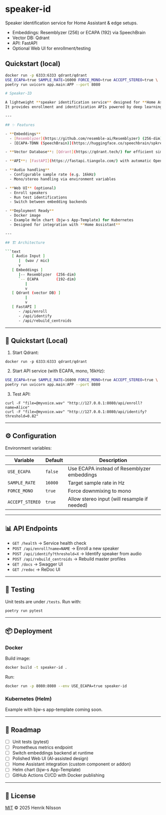 # speaker-id

Speaker identification service for Home Assistant & edge setups.
- Embeddings: Resemblyzer (256) or ECAPA (192) via SpeechBrain
- Vector DB: Qdrant
- API: FastAPI
- Optional Web UI for enrollment/testing

## Quickstart (local)
```bash
docker run -p 6333:6333 qdrant/qdrant
USE_ECAPA=true SAMPLE_RATE=16000 FORCE_MONO=true ACCEPT_STEREO=true \
poetry run uvicorn app.main:APP --port 8080

# Speaker-ID

A lightweight **speaker identification service** designed for **Home Assistant** and **edge deployments**.
It provides enrollment and identification APIs powered by deep learning embeddings and a vector database.

---

## ✨ Features

- **Embeddings**
  - [Resemblyzer](https://github.com/resemble-ai/Resemblyzer) (256-dim)
  - [ECAPA-TDNN (SpeechBrain)](https://huggingface.co/speechbrain/spkrec-ecapa-voxceleb) (192-dim)

- **Vector Database**: [Qdrant](https://qdrant.tech/) for efficient similarity search

- **API**: [FastAPI](https://fastapi.tiangolo.com/) with automatic OpenAPI/Swagger docs

- **Audio handling**
  - Configurable sample rate (e.g. 16kHz)
  - Mono/stereo handling via environment variables

- **Web UI** (optional)
  - Enroll speakers
  - Run test identifications
  - Switch between embedding backends

- **Deployment Ready**
  - Docker image
  - Example Helm chart (bjw-s App-Template) for Kubernetes
  - Designed for integration with **Home Assistant**

---

## 🏗️ Architecture

```text
   [ Audio Input ]
      |  (wav / mic)
      v
   [ Embeddings ]
      |-- Resemblyzer  (256-dim)
      `-- ECAPA        (192-dim)
         |
         v
   [ Qdrant (vector DB) ]
         |
         v
   [ FastAPI ]
      - /api/enroll
      - /api/identify
      - /api/rebuild_centroids
```

---

## 🚀 Quickstart (Local)

1. Start Qdrant:

```shell
docker run -p 6333:6333 qdrant/qdrant
```

2. Start API service (with ECAPA, mono, 16kHz):
```bash
USE_ECAPA=true SAMPLE_RATE=16000 FORCE_MONO=true ACCEPT_STEREO=true \
poetry run uvicorn app.main:APP --port 8080
```

3. Test API:

```shell
curl -F "file=@myvoice.wav" "http://127.0.0.1:8080/api/enroll?name=Alice"
curl -F "file=@myvoice.wav" "http://127.0.0.1:8080/api/identify?threshold=0.82"
```

---

## ⚙️ Configuration

Environment variables:

| Variable       | Default  | Description                                  |
|----------------|----------|----------------------------------------------|
| `USE_ECAPA`    | `false`  | Use ECAPA instead of Resemblyzer embeddings |
| `SAMPLE_RATE`  | `16000`  | Target sample rate in Hz                     |
| `FORCE_MONO`   | `true`   | Force downmixing to mono                     |
| `ACCEPT_STEREO`| `true`   | Allow stereo input (will resample if needed) |

---

## 📊 API Endpoints

- `GET /health` → Service health check
- `POST /api/enroll?name=NAME` → Enroll a new speaker
- `POST /api/identify?threshold=X` → Identify speaker from audio
- `POST /api/rebuild_centroids` → Rebuild master profiles
- `GET /docs` → Swagger UI
- `GET /redoc` → ReDoc UI

---

## 🧪 Testing

Unit tests are under `/tests`. Run with:

```shell
poetry run pytest
```

---

## 📦 Deployment

### Docker
Build image:
```bash
docker build -t speaker-id .
```

Run:
```bash
docker run -p 8080:8080 --env USE_ECAPA=true speaker-id
```

### Kubernetes (Helm)
Example with bjw-s app-template coming soon.

---

## 📖 Roadmap

- [ ] Unit tests (pytest)
- [ ] Prometheus metrics endpoint
- [ ] Switch embeddings backend at runtime
- [ ] Polished Web UI (AI-assisted design)
- [ ] Home Assistant integration (custom component or addon)
- [ ] Helm chart (bjw-s App-Template)
- [ ] GitHub Actions CI/CD with Docker publishing

---

## 📜 License

[MIT](LICENSE) © 2025 Henrik Nilsson
